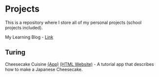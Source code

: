 # Projects
This is a repository where I store all of my personal projects (school projects included).

My Learning Blog - [Link](https://sites.google.com/student.tdsb.on.ca/richardsblog/home)

## Turing
Cheesecake Cuisine [(App)](https://github.com/sushimon/Projects/blob/main/Turing%20Summative/Turing%20App/Cheesecake%20Cuisine.t) [(HTML Website)](https://github.com/sushimon/Projects/blob/main/Turing%20Summative/Turing%20Website/Cheesecake%20Cuisine.html) - A tutorial app that describes how to make a Japanese Cheesecake.<br /> <br /> 
